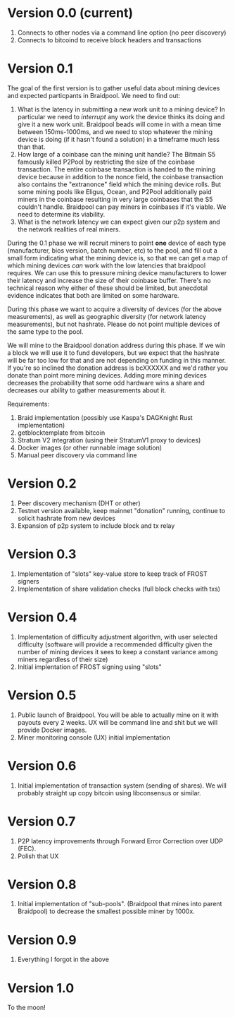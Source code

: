 # Version 0.0 (current)

1. Connects to other nodes via a command line option (no peer discovery)
2. Connects to bitcoind to receive block headers and transactions

# Version 0.1

The goal of the first version is to gather useful data about mining devices and expected particpants in Braidpool. We need to find out:

1. What is the latency in submitting a new work unit to a mining device?  In particular we need to *interrupt* any work the device thinks its doing and give it a new work unit. Braidpool beads will come in with a mean time between 150ms-1000ms, and we need to stop whatever the mining device is doing (if it hasn't found a solution) in a timeframe much less than that.
2. How large of a coinbase can the mining unit handle?  The Bitmain S5 famously killed P2Pool by restricting the size of the coinbase transaction. The entire coinbase transaction is handed to the mining device because in addition to the nonce field, the coinbase transaction also contains the "extranonce" field which the mining device rolls. But some mining pools like Eligus, Ocean, and P2Pool additionally paid miners in the coinbase resulting in very large coinbases that the S5 couldn't handle. Braidpool can pay miners in coinbases if it's viable. We need to determine its viability.
3. What is the network latency we can expect given our p2p system and the network realities of real miners.

During the 0.1 phase we will recruit miners to point **one** device of each type (manufacturer, bios version, batch number, etc) to the pool, and fill out a small form indicating what the mining device is, so that we can get a map of which mining devices *can* work with the low latencies that braidpool requires. We can use this to pressure mining device manufacturers to lower their latency and increase the size of their coinbase buffer. There's no technical reason why either of these should be limited, but anecdotal evidence indicates that both are limited on some hardware.

During this phase we want to acquire a diversity of devices (for the above measurements), as well as geographic diversity (for network latency measurements), but not hashrate. Please do not point multiple devices of the same type to the pool.

We will mine to the Braidpool donation address during this phase. If we win a block we will use it to fund developers, but we expect that the hashrate will be far too low for that and are not depending on funding in this manner. If you're so inclined the donation address is bcXXXXXX and we'd rather you donate than point more mining devices. Adding more mining devices decreases the probability that some odd hardware wins a share and decreases our ability to gather measurements about it.

Requirements:
1. Braid implementation (possibly use Kaspa's DAGKnight Rust implementation)
2. getblocktemplate from bitcoin
3. Stratum V2 integration (using their StratumV1 proxy to devices)
4. Docker images (or other runnable image solution)
5. Manual peer discovery via command line

# Version 0.2

1. Peer discovery mechanism (DHT or other)
2. Testnet version available, keep mainnet "donation" running, continue to solicit hashrate from new devices
3. Expansion of p2p system to include block and tx relay

# Version 0.3

1. Implementation of "slots" key-value store to keep track of FROST signers
2. Implementation of share validation checks (full block checks with txs)

# Version 0.4

1. Implementation of difficulty adjustment algorithm, with user selected difficulty (software will provide a recommended difficulty given the number of mining devices it sees to keep a constant variance among miners regardless of their size)
2. Initial implentation of FROST signing using "slots"

# Version 0.5

1. Public launch of Braidpool. You will be able to actually mine on it with payouts every 2 weeks. UX will be command line and shit but we will provide Docker images.
2. Miner monitoring console (UX) initial implementation

# Version 0.6

1. Initial implementation of transaction system (sending of shares). We will probably straight up copy bitcoin using libconsensus or similar. 

# Version 0.7

1. P2P latency improvements through Forward Error Correction over UDP (FEC).
2. Polish that UX

# Version 0.8

1. Initial implementation of "sub-pools". (Braidpool that mines into parent Braidpool) to decrease the smallest possible miner by 1000x.

# Version 0.9

1. Everything I forgot in the above

# Version 1.0

To the moon!
